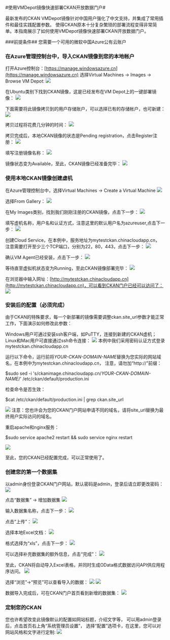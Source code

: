 ﻿#使用VMDepot镜像快速部署CKAN开放数据门户#

最新发布的CKAN VMDepot镜像针对中国用户强化了中文支持，并集成了常用插件和最佳实践配置参数。
使得CKAN原本十分复杂繁琐的部署流程变得非常简单。本指南展示了如何使用VMDepot镜像快速部署CKAN开放数据门户。

###前提条件##
您需要一个可用的微软中国Azure公有云账户


### 在Azure管理控制台中，导入CKAN镜像到您的本地帐户 ##

打开Azure控制台：[https://manage.windowsazure.cn](https://manage.windowsazure.cn)
选择Virtual Machines -> Images -> Browse VM Depot:
![](https://raw.githubusercontent.com/msopentechcn/docs/master/images/1.PNG)

在Ubuntu类别下找到CKAN镜像，这是已经发布在VM Depot上的一键部署镜像：
![](https://raw.githubusercontent.com/msopentechcn/docs/master/images/2.PNG)

下面需要将此镜像拷贝到的用户存储账户，可以选择已有的存储帐户，也可新建：
![](https://raw.githubusercontent.com/msopentechcn/docs/master/images/3.PNG)

拷贝过程将花费几分钟的时间：
![](https://raw.githubusercontent.com/msopentechcn/docs/master/images/4.PNG)

拷贝完成后，本地CKAN镜像的状态是Pending registration，点击Register注册：
![](https://raw.githubusercontent.com/msopentechcn/docs/master/images/6.PNG)

填写注册镜像名称：
![](https://raw.githubusercontent.com/msopentechcn/docs/master/images/7.PNG)

镜像状态变为Available，至此，CKAN镜像已经准备完毕：
![](https://raw.githubusercontent.com/msopentechcn/docs/master/images/8.PNG)

### 使用本地CKAN镜像创建虚机 ##
在Azure管理控制台中，选择Virtual Machines -> Create a Virtual Machine
![](https://raw.githubusercontent.com/msopentechcn/docs/master/images/9.PNG)

选择From Gallery：
![](https://raw.githubusercontent.com/msopentechcn/docs/master/images/10.PNG)

在My Images类别，找到我们刚刚注册的CKAN镜像，点击下一步：
![](https://raw.githubusercontent.com/msopentechcn/docs/master/images/11.PNG)

填写虚机名称，用户名和认证方式，注意这里的默认用户名为azureuser,点击下一步：
![](https://raw.githubusercontent.com/msopentechcn/docs/master/images/12.PNG)

创建Cloud Service，在本例中，服务地址为mytestckan.chinacloudapp.cn，
注意需要打开至少三个TCP端口，分别为22，80，443，点击下一步：
![](https://raw.githubusercontent.com/msopentechcn/docs/master/images/13.PNG)

确认VM Agent已经安装，点击下一步：
![](https://raw.githubusercontent.com/msopentechcn/docs/master/images/14.PNG)

等待直至虚拟机状态变为Running，至此CKAN镜像部署完毕：
![](https://raw.githubusercontent.com/msopentechcn/docs/master/images/15.PNG)

在浏览器中输入网址：[http://mytestckan.chinacloudapp.cn](http://mytestckan.chinacloudapp.cn)，可以看到CKAN门户已经可以访问了：
![](https://raw.githubusercontent.com/msopentechcn/docs/master/images/16.PNG)

### 安装后的配置（必须完成） ##
由于CKAN的特殊要求，每一个新部署的镜像需要调整ckan.site_url参数才能正常工作，下面演示如何修改此参数：

Windows用户可通过安装ssh客户端，如PuTTY，连接到新建的CKAN虚机；Linux和Mac用户可直接通过ssh命令连接：
![](https://raw.githubusercontent.com/msopentechcn/docs/master/images/18.PNG)
本例中我们采用密码认证方式登录mytestckan.chinacloudapp.cn

运行以下命令，运行前将*YOUR-CKAN-DOMAIN-NAME*替换为您实际的网站域名，在本例中为mytestckan.chinacloudapp.cn，
注意，请勿加“http://”前缀：

$sudo sed -i 's/ckanimage.chinacloudapp.cn/*YOUR-CKAN-DOMAIN-NAME*/' /etc/ckan/default/production.ini

检查命令是否生效：

$cat /etc/ckan/default/production.ini | grep ckan.site_url

![](https://raw.githubusercontent.com/msopentechcn/docs/master/images/19.PNG)
注意：您也许会为您的CKAN门户网站申请不同的域名，请将site_url替换为最终用户实际访问的域名。

重启apache和nginx服务：

$sudo service apache2 restart && sudo service nginx restart

![](https://raw.githubusercontent.com/msopentechcn/docs/master/images/20.PNG)

至此，您的CKAN已经配置完成，可以正常使用了。


### 创建您的第一个数据集 ##
以admin身份登录CKAN门户网站，默认密码是admin，登录后请立即更改密码：
![](https://raw.githubusercontent.com/msopentechcn/docs/master/images/16.PNG)

点击“数据集” -> 增加数据集
![](https://raw.githubusercontent.com/msopentechcn/docs/master/images/17.PNG)

输入数据集名称，点击下一步：
![](https://raw.githubusercontent.com/msopentechcn/docs/master/images/21.PNG)

点击“上传”：
![](https://raw.githubusercontent.com/msopentechcn/docs/master/images/22.PNG)

选择本地Excel文档：
![](https://raw.githubusercontent.com/msopentechcn/docs/master/images/23.PNG)

格式选择为“xls”，点击下一步：
![](https://raw.githubusercontent.com/msopentechcn/docs/master/images/24.PNG)

可以选择补充数据集的额外信息，点击“完成”：
![](https://raw.githubusercontent.com/msopentechcn/docs/master/images/25.PNG)

至此，CKAN将自动导入Excel表格，并同时生成OData格式数据访问API供应用程序访问。
![](https://raw.githubusercontent.com/msopentechcn/docs/master/images/26.PNG)

选择“浏览”->“预览”可以查看导入的数据：
![](https://raw.githubusercontent.com/msopentechcn/docs/master/images/27.PNG)
![](https://raw.githubusercontent.com/msopentechcn/docs/master/images/28.PNG)

数据导入完成后，可在CKAN门户首页看到新增的数据集：
![](https://raw.githubusercontent.com/msopentechcn/docs/master/images/29.PNG)


### 定制您的CKAN ##
您也许希望改变此镜像默认的配置如网站标题，介绍文字等，
可以用admin登录后，点击首页右上角“系统管理员设置”，
选择“配置”选项卡，在这里，您可以对网站风格和文字进行定制:
![](https://raw.githubusercontent.com/msopentechcn/docs/master/images/30.PNG)
